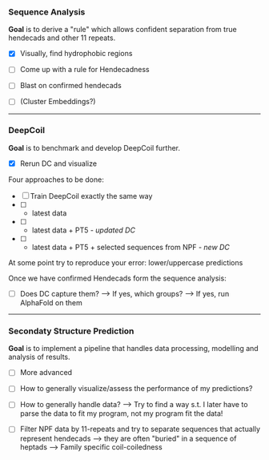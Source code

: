 ### Sequence Analysis

**Goal** is to derive a "rule" which allows confident separation from true hendecads and other 11 repeats.

- [x] Visually, find hydrophobic regions

- [ ] Come up with a rule for Hendecadness

- [ ] Blast on confirmed hendecads

- [ ] (Cluster Embeddings?)

------
### DeepCoil

**Goal** is to benchmark and develop DeepCoil further.

- [x] Rerun DC and visualize

Four approaches to be done:

- [ ] Train DeepCoil exactly the same way
- [ ] + latest data
- [ ] + latest data + PT5 - *updated DC*
- [ ] + latest data + PT5 + selected sequences from NPF - *new DC*

At some point try to reproduce your error: lower/uppercase predictions

Once we have confirmed Hendecads form the sequence analysis:
- [ ] Does DC capture them? 
	--> If yes, which groups?
	--> If yes, run AlphaFold on them

------
### Secondaty Structure Prediction

**Goal** is to implement a pipeline that handles data processing, modelling and analysis of results.

- [ ] More advanced

- [ ] How to generally visualize/assess the performance of my predictions?

- [ ] How to generally handle data?
	--> Try to find a way s.t. I later have to parse the data to fit my program, not my program fit the data!

- [ ] Filter NPF data by 11-repeats and try to separate sequences that actually represent hendecads
	--> they are often "buried" in a sequence of heptads
	--> Family specific coil-coiledness
